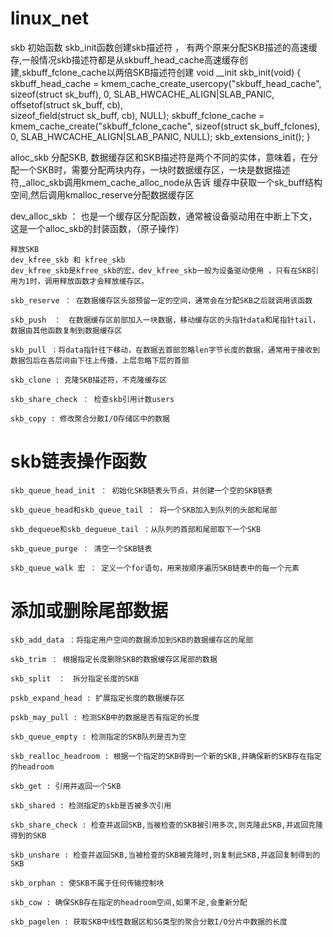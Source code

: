 # linux_net




skb 初始函数   skb_init函数创建skb描述符 ， 有两个原来分配SKB描述的高速缓存,一般情况skb描述符都是从skbuff_head_cache高速缓存创建,skbuff_fclone_cache以两倍SKB描述符创建
void __init skb_init(void)
{
    skbuff_head_cache = kmem_cache_create_usercopy("skbuff_head_cache",
                          sizeof(struct sk_buff),
                          0,
                          SLAB_HWCACHE_ALIGN|SLAB_PANIC,
                          offsetof(struct sk_buff, cb),  
                          sizeof_field(struct sk_buff, cb),
                          NULL);
    skbuff_fclone_cache = kmem_cache_create("skbuff_fclone_cache",
                        sizeof(struct sk_buff_fclones),
                        0,
                        SLAB_HWCACHE_ALIGN|SLAB_PANIC,
                        NULL);
    skb_extensions_init();
}

alloc_skb 分配SKB, 数据缓存区和SKB描述符是两个不同的实体，意味着，在分配一个SKB时，需要分配两块内存，一块时数据缓存区，一块是数据描述符,_alloc_skb调用kmem_cache_alloc_node从告诉 缓存中获取一个sk_buff结构空间,然后调用kmalloc_reserve分配数据缓存区

dev_alloc_skb ： 也是一个缓存区分配函数，通常被设备驱动用在中断上下文，这是一个alloc_skb的封装函数，（原子操作）

    释放SKB
    dev_kfree_skb 和 kfree_skb
    dev_kfree_skb是kfree_skb的宏，dev_kfree_skb一般为设备驱动使用 ，只有在SKB引用为1时，调用释放函数才会释放缓存区。

    skb_reserve ： 在数据缓存区头部预留一定的空间，通常会在分配SKB之后就调用该函数

    skb_push　：　在数据缓存区前部加入一块数据，移动缓存区的头指针data和尾指针tail，数据由其他函数复制到数据缓存区

    skb_pull ：将data指针往下移动，在数据去首部忽略len字节长度的数据，通常用于接收到数据包后在各层间由下往上传播，上层忽略下层的首部

    skb_clone : 克隆SKB描述符，不克隆缓存区

    skb_share_check ： 检查skb引用计数users

    skb_copy : 修改聚合分散I/O存储区中的数据



# skb链表操作函数
    skb_queue_head_init ： 初始化SKB链表头节点，并创建一个空的SKB链表

    skb_queue_head和skb_queue_tail ： 将一个SKB加入到队列的头部和尾部

    skb_dequeue和skb_degueue_tail ：从队列的首部和尾部取下一个SKB

    skb_queue_purge ： 清空一个SKB链表

    skb_queue_walk 宏 ： 定义一个for语句，用来按顺序遍历SKB链表中的每一个元素

# 添加或删除尾部数据
    skb_add_data ：将指定用户空间的数据添加到SKB的数据缓存区的尾部

    skb_trim ： 根据指定长度删除SKB的数据缓存区尾部的数据

    skb_split　：　拆分指定长度的SKB

    pskb_expand_head : 扩展指定长度的数据缓存区

    pskb_may_pull : 检测SKB中的数据是否有指定的长度

    skb_queue_empty : 检测指定的SKB队列是否为空

    skb_realloc_headroom : 根据一个指定的SKB得到一个新的SKB,并确保新的SKB存在指定的headroom

    skb_get : 引用并返回一个SKB

    skb_shared : 检测指定的skb是否被多次引用

    skb_share_check : 检查并返回SKB,当被检查的SKB被引用多次,则克隆此SKB,并返回克隆得到的SKB

    skb_unshare : 检查并返回SKB,当被检查的SKB被克隆时,则复制此SKB,并返回复制得到的SKB

    skb_orphan : 使SKB不属于任何传输控制块

    skb_cow : 确保SKB存在指定的headroom空间,如果不足,会重新分配

    skb_pagelen : 获取SKB中线性数据区和SG类型的聚合分散I/O分片中数据的长度
​​​

